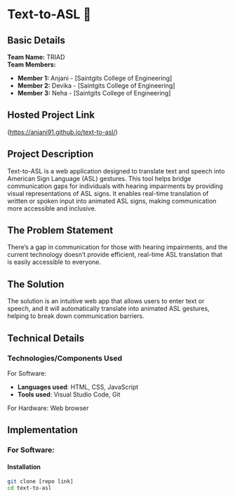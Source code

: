# Text-to-ASL 🎯

## Basic Details
**Team Name:** TRIAD  
**Team Members:**

- **Member 1:** Anjani - [Saintgits College of Engineering]
- **Member 2:** Devika  - [Saintgits College of Engineering]
- **Member 3:** Neha - [Saintgits College of Engineering]

## Hosted Project Link
(https://anjani91.github.io/text-to-asl/)

## Project Description
Text-to-ASL is a web application designed to translate text and speech into American Sign Language (ASL) gestures. This tool helps bridge communication gaps for individuals with hearing impairments by providing visual representations of ASL signs. It enables real-time translation of written or spoken input into animated ASL signs, making communication more accessible and inclusive.

## The Problem Statement
There’s a gap in communication for those with hearing impairments, and the current technology doesn’t provide efficient, real-time ASL translation that is easily accessible to everyone.

## The Solution
The solution is an intuitive web app that allows users to enter text or speech, and it will automatically translate into animated ASL gestures, helping to break down communication barriers.

## Technical Details
### Technologies/Components Used
For Software:
- **Languages used**: HTML, CSS, JavaScript
- **Tools used**: Visual Studio Code, Git

For Hardware:
Web browser

## Implementation

### For Software:
#### Installation

```bash
git clone [repo link]
cd text-to-asl
